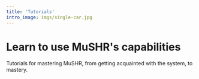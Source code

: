 ```yaml
---
title: 'Tutorials'
intro_image: imgs/single-car.jpg
---
```


# Learn to use MuSHR's capabilities

Tutorials for mastering MuSHR, from getting acquainted with the system, to mastery.
